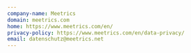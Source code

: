 ```yaml
---
company-name: Meetrics
domain: meetrics.com
home: https://www.meetrics.com/en/
privacy-policy: https://www.meetrics.com/en/data-privacy/
email: datenschutz@meetrics.net
---
```




